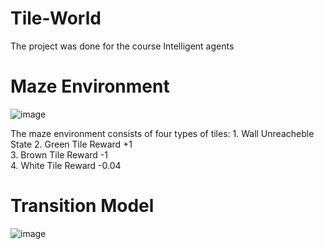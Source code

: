# Tile-World

The project was done for the course Intelligent agents

# Maze Environment
![image](https://user-images.githubusercontent.com/42071654/77924119-e42d5c80-72d5-11ea-9a21-3eb5340e6d23.png)

The maze environment consists of four types of tiles:
    1.	Wall         Unreacheble State
    2.	Green Tile   Reward +1  
    3.	Brown Tile   Reward -1  
    4.  White Tile   Reward -0.04  
    
# Transition Model
![image](https://user-images.githubusercontent.com/42071654/77924443-3ec6b880-72d6-11ea-82fb-2c6c064d7cea.png)

